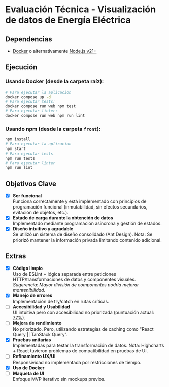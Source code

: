 # Evaluación Técnica - Visualización de datos de Energía Eléctrica

## Dependencias
- [Docker](https://docs.docker.com/get-started/introduction/get-docker-desktop/) o alternativamente  [Node.js v21+](https://nodejs.org/en/download)

## Ejecución
### Usando Docker (desde la carpeta raíz):
```bash
# Para ejecutar la aplicacion
docker compose up -d
# Para ejecutar tests:
docker compose run web npm test
# Para ejecutar linter:  
docker compose run web npm run lint
```

### Usando npm (desde la carpeta `front`):
```bash
npm install
# Para ejecutar la aplicacion
npm start
# Para ejecutar tests
npm run tests
# Para ejecutar linter
npm run lint
```

## Objetivos Clave
- [x] **Ser funcional**  
  Funciona correctamente y está implementado con principios de programación funcional (inmutabilidad, sin efectos secundarios, evitación de objetos, etc.).
- [x] **Estado de carga durante la obtención de datos**  
  Implementado mediante programación asíncrona y gestión de estados.
- [x] **Diseño intuitivo y agradable**  
  Se utilizó un sistema de diseño consolidado (Ant Design). Nota: Se priorizó mantener la información privada limitando contenido adicional.

## Extras
- [x] **Código limpio**  
  Uso de ESLint + lógica separada entre peticiones HTTP/transformaciones de datos y componentes visuales.  
  *Sugerencia: Mayor división de componentes podría mejorar mantenibilidad.*
- [x] **Manejo de errores**  
  Implementación de try/catch en rutas críticas.
- [ ] **Accesibilidad y Usabilidad**  
  UI intuitiva pero con accesibilidad no priorizada (puntuación actual: [77%](https://www.accessibilitychecker.org/audit/?website=https%3A%2F%2Fpaulossa2.github.io%2Fdata_viz_example%2F&flag=us)).
- [ ] **Mejora de rendimiento**  
  No priorizado. Pero, utilizando estrategias de caching como "React Query || TanStack Query".
- [x] **Pruebas unitarias**  
  Implementadas para testar la transformación de datos. Nota: Highcharts + React tuvieron problemas de compatibilidad en pruebas de UI.
- [ ] **Refinamiento UX/UI**  
  Responsividad no implementada por restricciones de tiempo.
- [x] **Uso de Docker**
- [ ] **Maqueta de UI**  
  Enfoque MVP iterativo sin mockups previos. 